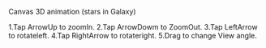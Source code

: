 Canvas 3D animation (stars in Galaxy)

1.Tap ArrowUp to zoomIn.
2.Tap ArrowDowm to ZoomOut.
3.Tap LeftArrow to rotateleft.
4.Tap RightArrow to rotateright.
5.Drag to change View angle.
